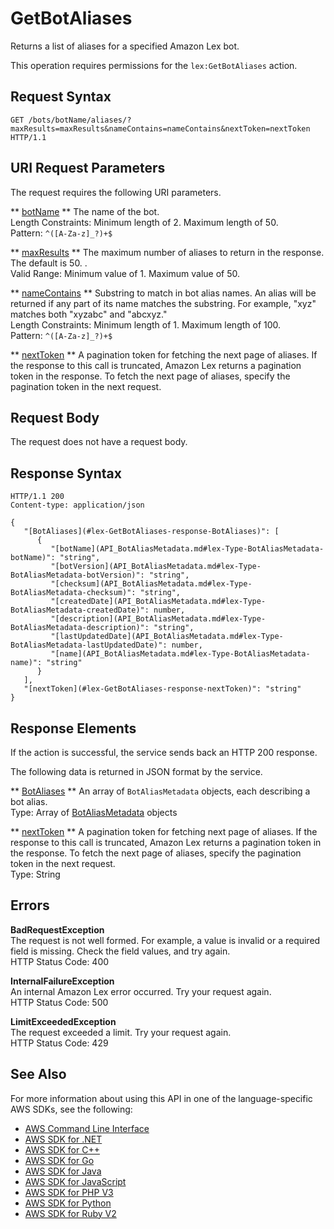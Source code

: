 # GetBotAliases<a name="API_GetBotAliases"></a>

Returns a list of aliases for a specified Amazon Lex bot\.

This operation requires permissions for the `lex:GetBotAliases` action\.

## Request Syntax<a name="API_GetBotAliases_RequestSyntax"></a>

```
GET /bots/botName/aliases/?maxResults=maxResults&nameContains=nameContains&nextToken=nextToken HTTP/1.1
```

## URI Request Parameters<a name="API_GetBotAliases_RequestParameters"></a>

The request requires the following URI parameters\.

 ** [botName](#API_GetBotAliases_RequestSyntax) **   <a name="lex-GetBotAliases-request-botName"></a>
The name of the bot\.  
Length Constraints: Minimum length of 2\. Maximum length of 50\.  
Pattern: `^([A-Za-z]_?)+$` 

 ** [maxResults](#API_GetBotAliases_RequestSyntax) **   <a name="lex-GetBotAliases-request-maxResults"></a>
The maximum number of aliases to return in the response\. The default is 50\. \.   
Valid Range: Minimum value of 1\. Maximum value of 50\.

 ** [nameContains](#API_GetBotAliases_RequestSyntax) **   <a name="lex-GetBotAliases-request-nameContains"></a>
Substring to match in bot alias names\. An alias will be returned if any part of its name matches the substring\. For example, "xyz" matches both "xyzabc" and "abcxyz\."  
Length Constraints: Minimum length of 1\. Maximum length of 100\.  
Pattern: `^([A-Za-z]_?)+$` 

 ** [nextToken](#API_GetBotAliases_RequestSyntax) **   <a name="lex-GetBotAliases-request-nextToken"></a>
A pagination token for fetching the next page of aliases\. If the response to this call is truncated, Amazon Lex returns a pagination token in the response\. To fetch the next page of aliases, specify the pagination token in the next request\. 

## Request Body<a name="API_GetBotAliases_RequestBody"></a>

The request does not have a request body\.

## Response Syntax<a name="API_GetBotAliases_ResponseSyntax"></a>

```
HTTP/1.1 200
Content-type: application/json

{
   "[BotAliases](#lex-GetBotAliases-response-BotAliases)": [ 
      { 
         "[botName](API_BotAliasMetadata.md#lex-Type-BotAliasMetadata-botName)": "string",
         "[botVersion](API_BotAliasMetadata.md#lex-Type-BotAliasMetadata-botVersion)": "string",
         "[checksum](API_BotAliasMetadata.md#lex-Type-BotAliasMetadata-checksum)": "string",
         "[createdDate](API_BotAliasMetadata.md#lex-Type-BotAliasMetadata-createdDate)": number,
         "[description](API_BotAliasMetadata.md#lex-Type-BotAliasMetadata-description)": "string",
         "[lastUpdatedDate](API_BotAliasMetadata.md#lex-Type-BotAliasMetadata-lastUpdatedDate)": number,
         "[name](API_BotAliasMetadata.md#lex-Type-BotAliasMetadata-name)": "string"
      }
   ],
   "[nextToken](#lex-GetBotAliases-response-nextToken)": "string"
}
```

## Response Elements<a name="API_GetBotAliases_ResponseElements"></a>

If the action is successful, the service sends back an HTTP 200 response\.

The following data is returned in JSON format by the service\.

 ** [BotAliases](#API_GetBotAliases_ResponseSyntax) **   <a name="lex-GetBotAliases-response-BotAliases"></a>
An array of `BotAliasMetadata` objects, each describing a bot alias\.  
Type: Array of [BotAliasMetadata](API_BotAliasMetadata.md) objects

 ** [nextToken](#API_GetBotAliases_ResponseSyntax) **   <a name="lex-GetBotAliases-response-nextToken"></a>
A pagination token for fetching next page of aliases\. If the response to this call is truncated, Amazon Lex returns a pagination token in the response\. To fetch the next page of aliases, specify the pagination token in the next request\.   
Type: String

## Errors<a name="API_GetBotAliases_Errors"></a>

 **BadRequestException**   
The request is not well formed\. For example, a value is invalid or a required field is missing\. Check the field values, and try again\.  
HTTP Status Code: 400

 **InternalFailureException**   
An internal Amazon Lex error occurred\. Try your request again\.  
HTTP Status Code: 500

 **LimitExceededException**   
The request exceeded a limit\. Try your request again\.  
HTTP Status Code: 429

## See Also<a name="API_GetBotAliases_SeeAlso"></a>

For more information about using this API in one of the language\-specific AWS SDKs, see the following:
+  [AWS Command Line Interface](https://docs.aws.amazon.com/goto/aws-cli/lex-models-2017-04-19/GetBotAliases) 
+  [AWS SDK for \.NET](https://docs.aws.amazon.com/goto/DotNetSDKV3/lex-models-2017-04-19/GetBotAliases) 
+  [AWS SDK for C\+\+](https://docs.aws.amazon.com/goto/SdkForCpp/lex-models-2017-04-19/GetBotAliases) 
+  [AWS SDK for Go](https://docs.aws.amazon.com/goto/SdkForGoV1/lex-models-2017-04-19/GetBotAliases) 
+  [AWS SDK for Java](https://docs.aws.amazon.com/goto/SdkForJava/lex-models-2017-04-19/GetBotAliases) 
+  [AWS SDK for JavaScript](https://docs.aws.amazon.com/goto/AWSJavaScriptSDK/lex-models-2017-04-19/GetBotAliases) 
+  [AWS SDK for PHP V3](https://docs.aws.amazon.com/goto/SdkForPHPV3/lex-models-2017-04-19/GetBotAliases) 
+  [AWS SDK for Python](https://docs.aws.amazon.com/goto/boto3/lex-models-2017-04-19/GetBotAliases) 
+  [AWS SDK for Ruby V2](https://docs.aws.amazon.com/goto/SdkForRubyV2/lex-models-2017-04-19/GetBotAliases) 